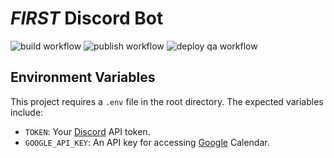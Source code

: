 # _FIRST_ Discord Bot

![build workflow](https://github.com/drewwhis/first-discord-bot/actions/workflows/build.yml/badge.svg)
![publish workflow](https://github.com/drewwhis/first-discord-bot/actions/workflows/publish.yml/badge.svg)
![deploy qa workflow](https://github.com/drewwhis/first-discord-bot/actions/workflows/deploy-qa.yml/badge.svg)

## Environment Variables

This project requires a `.env` file in the root directory. The expected variables include:
- `TOKEN`: Your [Discord](https://discord.com/developers/docs/reference) API token.
- `GOOGLE_API_KEY`: An API key for accessing [Google](https://developers.google.com/maps/documentation/javascript/get-api-key) Calendar.